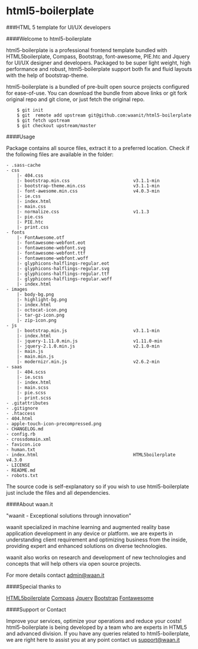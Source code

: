 html5-boilerplate
==================
###HTML 5 template for UI/UX developers


####Welcome to html5-boilerplate

html5-boilerplate is a professional frontend template bundled with HTML5boilerplate, Compass, Bootstrap, font-awesome, PIE.htc and Jquery for UI/UX designer and developers. Packaged to be super light weight, high performance and robust, html5-boilerplate support both fix and fluid layouts with the help of bootstrap-theme.

html5-boilerplate is a bundled of pre-built open source projects configured for ease-of-use. You can download the bundle from above links or git fork original repo and git clone, or just fetch the original repo.

````git
    $ git init
    $ git  remote add upstream git@github.com:waanit/html5-boilerplate
    $ git fetch upstream
    $ git checkout upstream/master
````


####Usage

Package contains all source files, extract it to a preferred location. Check if the following files are available in the folder:

````git
- .sass-cache
- css
    |- 404.css
    |- bootstrap.min.css                        v3.1.1-min
    |- bootstrap-theme.min.css                  v3.1.1-min
    |- font-awesome.min.css                     v4.0.3-min
    |- ie.css
    |- index.html
    |- main.css
    |- normalize.css                            v1.1.3
    |- pie.css
    |- PIE.htc
    |- print.css
- fonts
    |- FontAwesome.otf
    |- fontawesome-webfont.eot
    |- fontawesome-webfont.svg
    |- fontawesome-webfont.ttf
    |- fontawesome-webfont.woff
    |- glyphicons-halflings-regular.eot
    |- glyphicons-halflings-regular.svg
    |- glyphicons-halflings-regular.ttf
    |- glyphicons-halflings-regular.woff
    |- index.html
- images
    |- body-bg.png
    |- highlight-bg.png
    |- index.html
    |- octocat-icon.png
    |- tar-gz-icon.png
    |- zip-icon.png
- js
    |- bootstrap.min.js                         v3.1.1-min
    |- index.html
    |- jquery-1.11.0.min.js                     v1.11.0-min
    |- jquery-2.1.0.min.js                      v2.1.0-min
    |- main.js
    |- main.min.js
    |- modernizr.min.js                         v2.6.2-min
- saas
    |- 404.scss
    |- ie.scss
    |- index.html
    |- main.scss
    |- pie.scss
    |- print.scss
- .gitattributes
- .gitignore
- .htaccess
- 404.html
- apple-touch-icon-precompressed.png
- CHANGELOG.md
- config.rb
- crossdomain.xml
- favicon.ico
- human.txt
- index.html                                    HTML5boilerplate v4.3.0
- LICENSE
- README.md
- robots.txt
````

The source code is self-explanatory so if you wish to use html5-boilerplate just include the files and all dependencies.


####About waan.it

"waanit - Exceptional solutions through innovation"

waanit specialized in machine learning and augmented reality base application development in any device or platform. we are experts in understanding client requirement and optimizing business from the inside, providing expert and enhanced solutions on diverse technologies.

waanit also works on research and development of new technologies and concepts that will help others via open source projects.

For more details contact admin@waan.it


####Special thanks to


[HTML5boilerplate](http://html5boilerplate.com/)
  [Compass](http://compass-style.org/)
  [Jquery](http://jquery.com/)
  [Bootstrap](http://getbootstrap.com/)
  [Fontawesome](http://fortawesome.github.io/Font-Awesome/)


####Support or Contact

Improve your services, optimize your operations and reduce your costs! html5-boilerplate is being developed by a team who are experts in HTML5 and advanced division. If you have any queries related to html5-boilerplate, we are right here to assist you at any point contact us support@waan.it
